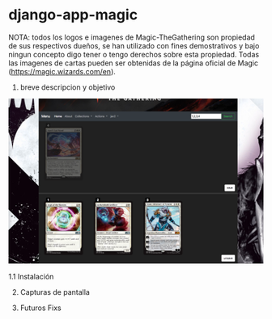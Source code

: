 # django-app-magic

NOTA: todos los logos e imagenes de Magic-TheGathering son propiedad de sus respectivos dueños, se han utilizado con fines demostrativos
      y bajo ningun concepto digo tener o tengo derechos sobre esta propiedad. Todas las imagenes de cartas pueden ser obtenidas
      de la página oficial de Magic (https://magic.wizards.com/en). 
      

1. breve descripcion y objetivo

![alt text](https://github.com/ParserKnight/django-app-magic/blob/master/images/img1.png)

1.1 Instalación

2. Capturas de pantalla

3. Futuros Fixs

